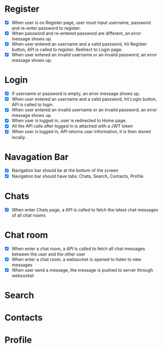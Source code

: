 # Register
- [x] When user is on Register page, user must input username, password and re-enter password to register.
- [x] When password and re-entered password are different, an error message shows up.
- [x] When user entered an username and a valid password, hit Register button, API is called to register. Redirect to Login page.
- [x] When user entered an invalid username or an invalid password, an error message shows up.

# Login
- [x] If username or password is empty, an error message shows up.
- [x] When user entered an username and a valid password, hit Login button, API is called to login.
- [x] When user entered an invalid username or an invalid password, an error message shows up.
- [x] When user is logged in, user is redirected to Home page.
- [x] All the API calls after logged in is attached with a JWT token
- [x] When user is logged in, API returns user information, it is then stored locally.

# Navagation Bar
- [x] Navigation bar should be at the bottom of the screen
- [x] Navigation bar should have tabs: Chats, Search, Contacts, Profile

# Chats
- [x] When enter Chats page, a API is called to fetch the latest chat messages of all chat rooms

# Chat room
- [x] When enter a chat room, a API is called to fetch all chat messages between the user and the other user
- [x] When enter a chat room, a websocket is opened to listen to new messages
- [x] When user send a message, the message is pushed to server through websocket

# Search

# Contacts

# Profile